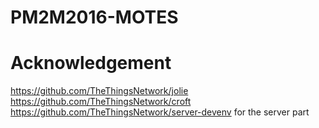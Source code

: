 # PM2M2016-MOTES


# Acknowledgement
https://github.com/TheThingsNetwork/jolie
https://github.com/TheThingsNetwork/croft
https://github.com/TheThingsNetwork/server-devenv
	for the server part

